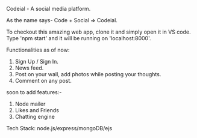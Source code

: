 Codeial - A social media platform.

As the name says- Code + Social => Codeial.

To checkout this amazing web app, clone it and simply open it in VS code.
Type 'npm start' and it will be running on 'localhost:8000'.

Functionalities as of now:

1. Sign Up / Sign In.
2. News feed.
3. Post on your wall, add photos while posting your thoughts.
4. Comment on any post.

soon to add features:-
1. Node mailer
2. Likes and Friends
3. Chatting engine


Tech Stack: node.js/express/mongoDB/ejs
